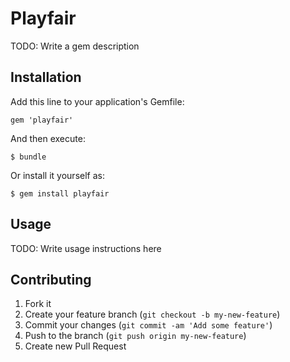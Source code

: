 # Playfair

TODO: Write a gem description

## Installation

Add this line to your application's Gemfile:

    gem 'playfair'

And then execute:

    $ bundle

Or install it yourself as:

    $ gem install playfair

## Usage

TODO: Write usage instructions here

## Contributing

1. Fork it
2. Create your feature branch (`git checkout -b my-new-feature`)
3. Commit your changes (`git commit -am 'Add some feature'`)
4. Push to the branch (`git push origin my-new-feature`)
5. Create new Pull Request
